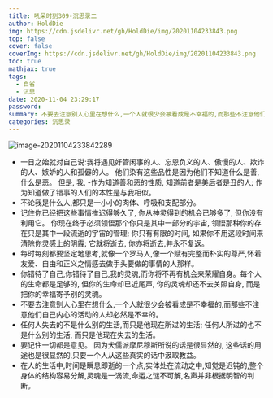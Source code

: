 ```yaml
---
title: 吼呆时刻309-沉思录二
author: HoldDie
img: https://cdn.jsdelivr.net/gh/HoldDie/img/20201104233843.png
top: false
cover: false
coverImg: https://cdn.jsdelivr.net/gh/HoldDie/img/20201104233843.png
toc: true
mathjax: true
tags:
  - 自省
  - 沉思
date: 2020-11-04 23:29:17
password:
summary: 不要去注意别人心里在想什么,一个人就很少会被看成是不幸福的,而那些不注意他们自己内心的活动的人却必然是不幸的。
categories: 沉思录
---
```


![image-20201104233842289](https://cdn.jsdelivr.net/gh/HoldDie/img/20201104233843.png)

- 一日之始就对自己说:我将遇见好管闲事的人、忘恩负义的人、傲慢的人、欺诈的人、嫉妒的人和孤僻的人。 他们染有这些品性是因为他们不知道什么是善, 什么是恶。 但是, 我, -作为知道善和恶的性质, 知道前者是美后者是丑的人; 作为知道做了错事的人们的本性是与我相似。
- 不论我是什么人,都只是一小小的肉体、呼吸和支配部分。
- 记住你已经把这些事情推迟得够久了, 你从神灵得到的机会已够多了, 但你没有利用它。
  你现在终于必须领悟那个你只是其中一部分的宇宙, 领悟那种你的存在只是其中一段流逝的宇宙的管理; 你只有有限的时间, 如果你不用这段时间来清除你灵感上的阴霾; 它就将逝去, 你亦将逝去,并永不复返。
- 每时每刻都要坚定地思考,就像一个罗马人,像一个赋有完整而朴实的尊严,怀着友爱、自由和正义之情感去做手头要做的事情的人那样。
- 你错待了自己,你错待了自己,我的灵魂,而你将不再有机会来荣耀自身。每个人的生命都是足够的, 但你的生命却已近尾声, 你的灵魂却还不去关照自身, 而是把你的幸福寄予别的灵魂。
- 不要去注意别人心里在想什么,一个人就很少会被看成是不幸福的,而那些不注意他们自己内心的活动的人却必然是不幸的。
- 任何人失去的不是什么别的生活,而只是他现在所过的生活; 任何人所过的也不是什么别的生活, 而只是他现在失去的生活。
- 要记住一切都是意见。 因为犬儒派摩尼穆斯所说的话是很显然的, 这些话的用途也是很显然的,只要一个人从这些真实的话中汲取教益。
- 在人的生活中,时间是瞬息即逝的一个点,实体处在流动之中,知觉是迟钝的,整个身体的结构容易分解,灵魂是一涡流,命运之谜不可解,名声并非根据明智的判断。